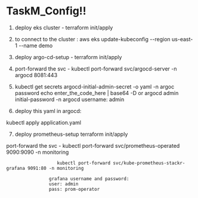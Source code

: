 # TaskM_Config!!


1. deploy eks cluster - terraform init/apply

2. to connect to the cluster :
   aws eks update-kubeconfig --region us-east-1 --name demo

3. deploy argo-cd-setup - terraform init/apply

4. port-forward the svc - kubectl port-forward svc/argocd-server -n argocd       8081:443
5. kubectl get secrets argocd-initial-admin-secret -o yaml -n argoc
   password
   echo enter_the_code_here | base64 -D
   or
   argocd admin initial-password -n argocd
   username:
   admin

6. deploy this yaml in argocd:

kubectl apply application.yaml


7. deploy prometheus-setup terraform init/apply

port-forward the svc - kubectl port-forward svc/prometheus-operated 9090:9090 -n monitoring

                       kubectl port-forward svc/kube-prometheus-stackr-grafana 9091:80 -n monitoring

                    grafana username and password:
                    user: admin
                    pass: prom-operator
